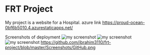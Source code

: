 # FRT Project
My project is a website for a Hospital.
azure link https://proud-ocean-0bf6b5010.4.azurestaticapps.net/

Screenshots of deployment
![my screenshot](C:\Users\hp\OneDrive\Pictures\Screenshots\HealthBot.png)
![my screenshot](C:\Users\hp\OneDrive\Pictures\Screenshots\GitHub.png)
![my screenshot](C:\Users\hp\OneDrive\Pictures\Screenshots\StaticWebApp.png)
https://github.com/ibrahim3110/frt-project/blob/master/Screenshots/GitHub.png
